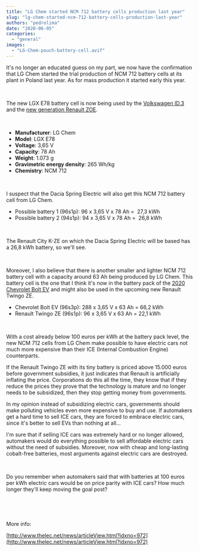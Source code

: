```yaml
---
title: "LG Chem started NCM 712 battery cells production last year"
slug: "lg-chem-started-ncm-712-battery-cells-production-last-year"
authors: "pedrolima"
date: "2020-06-05"
categories: 
  - "general"
images: 
  - "LG-Chem-pouch-battery-cell.avif"
---
```


It's no longer an educated guess on my part, we now have the confirmation that LG Chem started the trial production of NCM 712 battery cells at its plant in Poland last year. As for mass production it started early this year.

 

The new LGX E78 battery cell is now being used by the [Volkswagen ID.3](/2020/05/13/volkswagen-meb-details/) and the [new generation Renault ZOE](/2020/05/14/new-generation-renault-zoe-battery-details/).

 

- **Manufacturer**: LG Chem
- **Model**: LGX E78
- **Voltage**: 3,65 V
- **Capacity**: 78 Ah
- **Weight**: 1.073 g
- **Gravimetric energy density**: 265 Wh/kg
- **Chemistry**: NCM 712

 

I suspect that the Dacia Spring Electric will also get this NCM 712 battery cell from LG Chem.

- Possible battery 1 (96s1p): 96 x 3,65 V x 78 Ah =  27,3 kWh
- Possible battery 2 (94s1p): 94 x 3,65 V x 78 Ah =  26,8 kWh

 

The Renault City K-ZE on which the Dacia Spring Electric will be based has a 26,8 kWh battery, so we'll see.

 

Moreover, I also believe that there is another smaller and lighter NCM 712 battery cell with a capacity around 63 Ah being produced by LG Chem. This battery cell is the one that I think it's now in the battery pack of the [2020 Chevrolet Bolt EV](/2020/04/04/comparison-of-different-ev-batteries-in-2020/) and might also be used in the upcoming new Renault Twingo ZE.

- Chevrolet Bolt EV (96s3p): 288 x 3,65 V x 63 Ah = 66,2 kWh
- Renault Twingo ZE (96s1p): 96 x 3,65 V x 63 Ah = 22,1 kWh

 

With a cost already below 100 euros per kWh at the battery pack level, the new NCM 712 cells from LG Chem make possible to have electric cars not much more expensive than their ICE (Internal Combustion Engine) counterparts.

If the Renault Twingo ZE with its tiny battery is priced above 15.000 euros before government subsidies, it just indicates that Renault is artificially inflating the price. Corporations do this all the time, they know that if they reduce the prices they prove that the technology is mature and no longer needs to be subsidized, then they stop getting money from governments.

In my opinion instead of subsidizing electric cars, governments should make polluting vehicles even more expensive to buy and use. If automakers get a hard time to sell ICE cars, they are forced to embrace electric cars, since it's better to sell EVs than nothing at all...

I'm sure that if selling ICE cars was extremely hard or no longer allowed, automakers would do everything possible to sell affordable electric cars without the need of subsidies. Moreover, now with cheap and long-lasting cobalt-free batteries, most arguments against electric cars are destroyed.

 

Do you remember when automakers said that with batteries at 100 euros per kWh electric cars would be on price parity with ICE cars? How much longer they'll keep moving the goal post?

 

 

More info:

[http://www.thelec.net/news/articleView.html?idxno=972](http://www.thelec.net/news/articleView.html?idxno=972)
